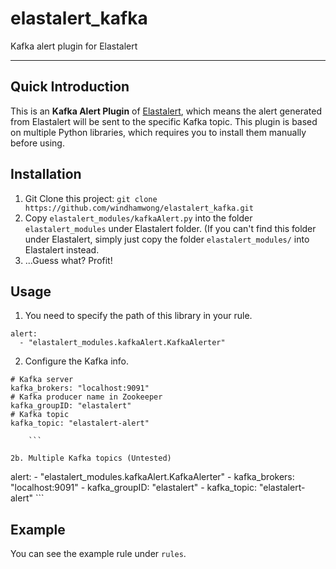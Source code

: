 # elastalert_kafka
Kafka alert plugin for Elastalert

---

## Quick Introduction

This is an **Kafka Alert Plugin** of [Elastalert](https://github.com/Yelp/elastalert), which means the alert generated from Elastalert will be sent to the specific Kafka topic. This plugin is based on multiple Python libraries, which requires you to install them manually before using.

## Installation

1. Git Clone this project: `git clone https://github.com/windhamwong/elastalert_kafka.git`
2. Copy `elastalert_modules/kafkaAlert.py` into the folder `elastalert_modules` under Elastalert folder. (If you can't find this folder under Elastalert, simply just copy the folder `elastalert_modules/` into Elastalert instead.
3. ...Guess what? Profit!

## Usage
1. You need to specify the path of this library in your rule.
```
alert:
  - "elastalert_modules.kafkaAlert.KafkaAlerter"
```
2. Configure the Kafka info.
```
# Kafka server
kafka_brokers: "localhost:9091"
# Kafka producer name in Zookeeper
kafka_groupID: "elastalert"
# Kafka topic
kafka_topic: "elastalert-alert"

	```

2b. Multiple Kafka topics (Untested)
```
alert:
	- "elastalert_modules.kafkaAlert.KafkaAlerter"
		- kafka_brokers: "localhost:9091"
		- kafka_groupID: "elastalert"
		- kafka_topic: "elastalert-alert"
	```

## Example

You can see the example rule under `rules`.